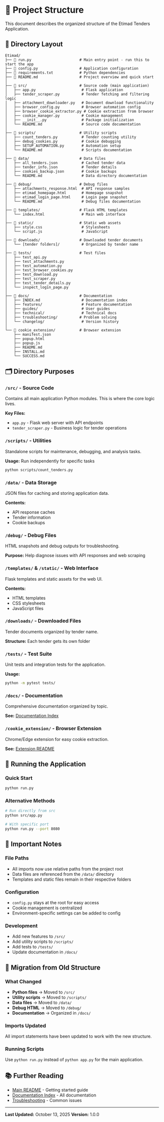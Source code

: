 # 📁 Project Structure

This document describes the organized structure of the Etimad Tenders Application.

## 📂 Directory Layout

```
Etimad/
├── 📄 run.py                      # Main entry point - run this to start the app
├── 📄 config.py                   # Application configuration
├── 📄 requirements.txt            # Python dependencies
├── 📄 README.md                   # Project overview and quick start
│
├── 📁 src/                        # Source code (main application)
│   ├── app.py                     # Flask application
│   ├── tender_scraper.py          # Tender fetching and filtering logic
│   ├── attachment_downloader.py   # Document download functionality
│   ├── browser_config.py          # Browser automation config
│   ├── browser_cookie_extractor.py # Cookie extraction from browser
│   ├── cookie_manager.py          # Cookie management
│   ├── __init__.py                # Package initialization
│   └── README.md                  # Source code documentation
│
├── 📁 scripts/                    # Utility scripts
│   ├── count_tenders.py           # Tender counting utility
│   ├── debug_cookies.py           # Cookie debugging
│   ├── SETUP_AUTOMATION.py        # Automation setup
│   └── README.md                  # Scripts documentation
│
├── 📁 data/                       # Data files
│   ├── all_tenders.json           # Cached tender data
│   ├── tender_info.json           # Tender details
│   ├── cookies_backup.json        # Cookie backups
│   └── README.md                  # Data directory documentation
│
├── 📁 debug/                      # Debug files
│   ├── attachments_response.html  # API response samples
│   ├── etimad_homepage.html       # Homepage snapshot
│   ├── etimad_login_page.html     # Login page snapshot
│   └── README.md                  # Debug files documentation
│
├── 📁 templates/                  # Flask HTML templates
│   └── index.html                 # Main web interface
│
├── 📁 static/                     # Static web assets
│   ├── style.css                  # Stylesheets
│   └── script.js                  # JavaScript
│
├── 📁 downloads/                  # Downloaded tender documents
│   └── [tender folders]/          # Organized by tender name
│
├── 📁 tests/                      # Test files
│   ├── test_api.py
│   ├── test_attachments.py
│   ├── test_automation.py
│   ├── test_browser_cookies.py
│   ├── test_download.py
│   ├── test_scraper.py
│   ├── test_tender_details.py
│   └── inspect_login_page.py
│
├── 📁 docs/                       # Documentation
│   ├── INDEX.md                   # Documentation index
│   ├── features/                  # Feature documentation
│   ├── guides/                    # User guides
│   ├── technical/                 # Technical docs
│   ├── troubleshooting/          # Problem solving
│   └── changelog/                 # Version history
│
└── 📁 cookie_extension/           # Browser extension
    ├── manifest.json
    ├── popup.html
    ├── popup.js
    ├── README.md
    ├── INSTALL.md
    └── SUCCESS.md
```

## 🗂️ Directory Purposes

### `/src/` - Source Code
Contains all main application Python modules. This is where the core logic lives.

**Key Files:**
- `app.py` - Flask web server with API endpoints
- `tender_scraper.py` - Business logic for tender operations

### `/scripts/` - Utilities
Standalone scripts for maintenance, debugging, and analysis tasks.

**Usage:** Run independently for specific tasks
```bash
python scripts/count_tenders.py
```

### `/data/` - Data Storage
JSON files for caching and storing application data.

**Contents:**
- API response caches
- Tender information
- Cookie backups

### `/debug/` - Debug Files
HTML snapshots and debug outputs for troubleshooting.

**Purpose:** Help diagnose issues with API responses and web scraping

### `/templates/` & `/static/` - Web Interface
Flask templates and static assets for the web UI.

**Contents:**
- HTML templates
- CSS stylesheets
- JavaScript files

### `/downloads/` - Downloaded Files
Tender documents organized by tender name.

**Structure:** Each tender gets its own folder

### `/tests/` - Test Suite
Unit tests and integration tests for the application.

**Usage:**
```bash
python -m pytest tests/
```

### `/docs/` - Documentation
Comprehensive documentation organized by topic.

**See:** [Documentation Index](./docs/INDEX.md)

### `/cookie_extension/` - Browser Extension
Chrome/Edge extension for easy cookie extraction.

**See:** [Extension README](./cookie_extension/README.md)

## 🚀 Running the Application

### Quick Start
```bash
python run.py
```

### Alternative Methods
```bash
# Run directly from src
python src/app.py

# With specific port
python run.py --port 8080
```

## 📝 Important Notes

### File Paths
- All imports now use relative paths from the project root
- Data files are referenced from the `/data/` directory
- Templates and static files remain in their respective folders

### Configuration
- `config.py` stays at the root for easy access
- Cookie management is centralized
- Environment-specific settings can be added to config

### Development
- Add new features to `/src/`
- Add utility scripts to `/scripts/`
- Add tests to `/tests/`
- Update documentation in `/docs/`

## 🔄 Migration from Old Structure

### What Changed
- **Python files** → Moved to `/src/`
- **Utility scripts** → Moved to `/scripts/`
- **Data files** → Moved to `/data/`
- **Debug HTML** → Moved to `/debug/`
- **Documentation** → Organized in `/docs/`

### Imports Updated
All import statements have been updated to work with the new structure.

### Running Scripts
Use `python run.py` instead of `python app.py` for the main application.

## 📚 Further Reading

- [Main README](./README.md) - Getting started guide
- [Documentation Index](./docs/INDEX.md) - All documentation
- [Troubleshooting](./docs/troubleshooting/TROUBLESHOOTING.md) - Common issues

---

**Last Updated:** October 13, 2025
**Version:** 1.0.0
